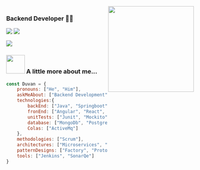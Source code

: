 <img align='right' src="https://media.giphy.com/media/M9gbBd9nbDrOTu1Mqx/giphy.gif" width="230">

### Backend Developer 👨‍💻

[![](https://img.shields.io/badge/LinkedIn-Duvan_Villadiego-blue)](https://www.linkedin.com/in/duvan-villadiego/)
[![](https://img.shields.io/badge/Instagram-Duvan_Villadiego-c13584)](https://www.instagram.com/duvanvilladiego/)

[![](https://img.shields.io/badge/Gmail-Duvan.villadiego.oficial%40gmail.com-red)](mailto:duvan.villadiego.oficial@gmail.com)


### <img src="https://media.giphy.com/media/VgCDAzcKvsR6OM0uWg/giphy.gif" width="50"> A little more about me...  

```javascript
const Duvan = {
    pronouns: ["He", "Him"],
    askMeAbout: ["Backend Development"],
    technologies:{
        backEnd: ["Java", "Springboot", "Nodejs", "Express", "Golang"],
        fronEnd: ["Angular", "React", "Javascript", "Vuejs", "PrimeNg"],
        unitTests: ["Junit", "Mockito", "Jasmine"],
        database: ["MongoDb", "Postgres", "MySql", "SqlServer"],
        Colas: ["ActiveMq"]
    },
    methodologies: ["Scrum"],
    architectures: ["Microservices", "Hexagonal"],
    patternDesigns: ["Factory", "Prototipe", "Adapter", "Builder"],,
    tools: ["Jenkins", "SonarQe"]
}
```
